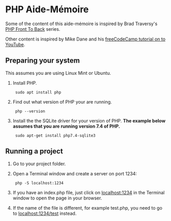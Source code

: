 # PHP Aide-Mémoire

Some of the content of this aide-mémoire is inspired by Brad Traversy's [PHP Front To Back](https://youtu.be/9p9siksrSoU) series.

Other content is inspired by Mike Dane and his [freeCodeCamp tutorial on to YouTube](https://www.youtube.com/watch?v=OK_JCtrrv-c).

## Preparing your system

This assumes you are using Linux Mint or Ubuntu.

1. Install PHP.

        sudo apt install php

1. Find out what version of PHP your are running.

        php --version

1. Install the the SQLite driver for your version of PHP. **The example below assumes that you are running version 7.4 of PHP.**

        sudo apt-get install php7.4-sqlite3

## Running a project

1. Go to your project folder.
1. Open a Terminal window and create a server on port 1234:

        php -S localhost:1234

1. If you have an index.php file, just click on [localhost:1234](http://localhost:1234) in the Terminal window to open the page in your browser.
1. If the name of the file is different, for example test.php, you need to go to [localhost:1234/test](http://localhost:1234/test) instead.

